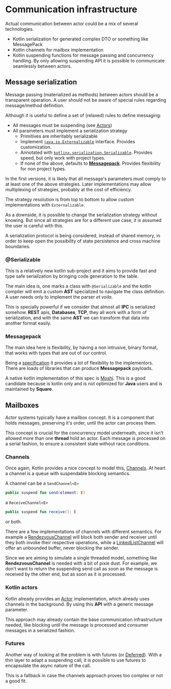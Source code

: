 # Communication infrastructure

Actual communication between actor could be a mix of several technologies. 

- Kotlin serialization for generated complex DTO or something like MessagePack
- Kotlin channels for mailbox implementation
- Kotlin suspending functions for message passing and concurrency handling. By only allowing suspending API it is possible to communicate seamlessly between actors.

## Message serialization

Message passing (materialized as methods) between actors should be a transparent operation. A user should not be aware of special rules regarding message/method definition.

Although it is useful to define a set of (relaxed) rules to define messaging:

- All messages must be suspending (see [Actors](./Actors.md))
- All parameters must implement a serialization strategy
  - Primitives are inheritably serializable
  - Implement [`java.io.Externalizable`](https://docs.oracle.com/javase/7/docs/api/java/io/Externalizable.html) interface. Provides customization.
  - Annotated with [`kotlinx.serialization.Serializable`](#@Serializable). Provides speed, but only work with project types.
  - If none of the above, defaults to [**Messagepack**](#Messagepack). Provides flexibility for non project types.

In the first versions, it is likely that all message's parameters must comply to at least one of the above strategies. Later implementations may allow multiplexing of strategies, probably at the cost of efficiency.

The strategy resolution is from top to bottom to allow custom implementations with `Externalizable`.

As a downside, it is possible to change the serialization strategy without knowing. But since all strategies are for a different use case, it is assumed the user is careful with this.

A serialization protocol is being considered, instead of shared memory, in order to keep open the possibility of state persistence and cross machine boundaries.

### @Serializable

This is a relatively new kotlin sub-project and it aims to provide fast and type safe serialization by bringing code generation to the table.

The main idea is, one marks a class with `@Serializable` and the kotlin compiler will emit a custom **AST** specialized to navigate the class definition. A user needs only to implement the parser _et voila_.

This is specially powerful if we consider that almost all **IPC** is serialized somehow. **REST** apis, **Databases**, **TCP**, they all work with a form of serialization, and with the same **AST** we can transform that data into another format easily.

### Messagepack

The main idea here is flexibility, by having a non intrusive, binary format, that works with types that are out of our control.

Being a [specification](https://github.com/msgpack/msgpack/blob/master/spec.md) it provides a lot of flexibility to the implementors. There are loads of libraries that can produce **Messagepack** payloads.

A native kotlin implementation of this spec is [Moshi](https://github.com/square/moshi). This is a good candidate because is kotlin only and is not optimized for **Java** users and is maintained by **Square**.

## Mailboxes

Actor systems typically have a mailbox concept. It is a component that holds messages, preserving it's order, until the actor can process them.

This concept is crucial for the concurrency model underneath, since it isn't allowed more than one **thread** hold an actor. Each message is processed on a serial fashion, to ensure a consistent state without race conditions.

### Channels

Once again, Kotlin provides a nice concept to model this, [Channels](https://kotlinlang.org/docs/reference/coroutines/channels.html). At heart a channel is a queue with suspendable blocking semantics.

A channel can be a `SendChannel<E>`
```kotlin
public suspend fun send(element: E)
```
a `ReceiveChannel<E>`
```kotlin
public suspend fun receive(): E
```
 or both.
 
 There are a few implementations of channels with different semantics. For example a [RendezvousChannel](https://github.com/Kotlin/kotlinx.coroutines/blob/master/kotlinx-coroutines-core/common/src/channels/RendezvousChannel.kt) will block both sender and receiver until they both invoke their respective operations, while a [LinkedListChannel](https://github.com/Kotlin/kotlinx.coroutines/blob/master/kotlinx-coroutines-core/common/src/channels/LinkedListChannel.kt) will offer an unbounded buffer, never blocking the sender.

Since we are aiming to simulate a single threaded model, something like **RendezvousChannel** is needed with a bit of pixie dust. For example, we don't want to return the suspending send call as soon as the message is received by the other end, but as soon as it is processed.

### Kotlin actors

Kotlin already provides an [Actor](https://github.com/Kotlin/kotlinx.coroutines/blob/master/kotlinx-coroutines-core/jvm/src/channels/Actor.kt) implementation, which already uses channels in the background. By using this **API** with a generic message parameter.

This approach may already contain the base communication infrastructure needed, like blocking until the message is processed and consumer messages in a serialized fashion.

### Futures

Another way of looking at the problem is with futures (or [Deferred](https://github.com/Kotlin/kotlinx.coroutines/blob/master/kotlinx-coroutines-core/common/src/Deferred.kt)). With a thin layer to adapt a suspending call, it is possible to use futures to encapsulate the async nature of the call.

This is a fallback in case the channels approach proves too complex or not a good fit.